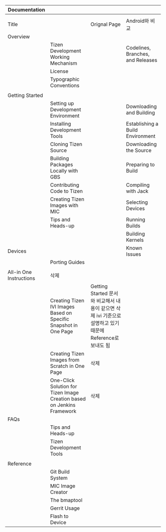 | Documentation            |                                          |                                          |                                   |
| ------------------------ | ---------------------------------------- | ---------------------------------------- | --------------------------------- |
|                          |                                          |                                          |                                   |
| Title                    |                                          | Orignal Page                             | Android와 비교                       |
| Overview                 |                                          |                                          |                                   |
|                          | Tizen Development Working Mechanism      |                                          | Codelines, Branches, and Releases |
|                          | License                                  |                                          |                                   |
|                          | Typographic Conventions                  |                                          |                                   |
|                          |                                          |                                          |                                   |
| Getting  Started         |                                          |                                          |                                   |
|                          | Setting up Development Environment       |                                          | Downloading and Building          |
|                          | Installing Development Tools             |                                          | Establishing a Build Environment  |
|                          | Cloning Tizen Source                     |                                          | Downloading the Source            |
|                          | Building Packages Locally with GBS       |                                          | Preparing to Build                |
|                          | Contributing Code to Tizen               |                                          | Compiling with Jack               |
|                          | Creating Tizen Images with MIC           |                                          | Selecting Devices                 |
|                          | Tips and Heads-up                        |                                          | Running Builds                    |
|                          |                                          |                                          | Building Kernels                  |
| Devices                  |                                          |                                          | Known Issues                      |
|                          | Porting Guides                           |                                          |                                   |
|                          |                                          |                                          |                                   |
| All-in  One Instructions | 삭제                                       |                                          |                                   |
|                          | Creating Tizen IVI Images Based on Specific Snapshot in One  Page | Getting Started 문서와 비교해서 내용이 같으면  삭제    ivi 기준으로 설명하고 있기때문에 Reference로 보내도 됨 |                                   |
|                          | Creating Tizen Images from Scratch in One Page | 삭제                                       |                                   |
|                          | One-Click Solution for Tizen Image Creation based on  Jenkins Framework | 삭제                                       |                                   |
| FAQs                     |                                          |                                          |                                   |
|                          | Tips and Heads-up                        |                                          |                                   |
|                          | Tizen Development Tools                  |                                          |                                   |
|                          |                                          |                                          |                                   |
| Reference                |                                          |                                          |                                   |
|                          | Git Build System                         |                                          |                                   |
|                          | MIC Image Creator                        |                                          |                                   |
|                          | The bmaptool                             |                                          |                                   |
|                          | Gerrit Usage                             |                                          |                                   |
|                          | Flash to Device                          |                                          |                                   |
